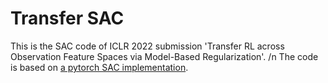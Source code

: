 # Transfer SAC
This is the SAC code of ICLR 2022 submission 'Transfer RL across Observation Feature Spaces via Model-Based Regularization'. /n
The code is based on [a pytorch SAC implementation](https://github.com/pranz24/pytorch-soft-actor-critic).
